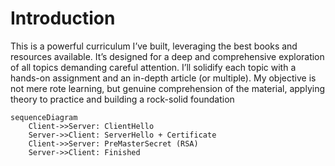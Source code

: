 # Introduction
This is a powerful curriculum I’ve built, leveraging the best books and resources available. It’s designed for a deep and comprehensive exploration of all topics demanding careful attention. I’ll solidify each topic with a hands-on assignment and an in-depth article (or multiple). My objective is not mere rote learning, but genuine comprehension of the material, applying theory to practice and building a rock-solid foundation
```mermaid
sequenceDiagram
    Client->>Server: ClientHello
    Server->>Client: ServerHello + Certificate
    Client->>Server: PreMasterSecret (RSA)
    Server->>Client: Finished
```
